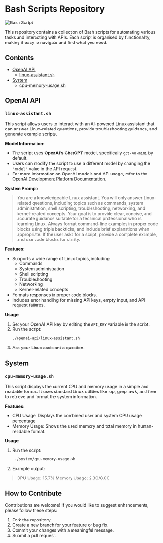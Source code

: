 # Bash Scripts Repository

![Bash Script](https://img.shields.io/badge/bash_script-%23121011.svg?style=for-the-badge&logo=gnu-bash&logoColor=white)

This repository contains a collection of Bash scripts for automating various tasks and interacting with APIs. Each script is organised by functionality, making it easy to navigate and find what you need.

## Contents

- [OpenAI API](#openai-api)
  - [linux-assistant.sh](#linux-assistant.sh)
- [System](#system)
  - [cpu-memory-usage.sh](#cpu-memory-usage.sh)

## OpenAI API

### **`linux-assistant.sh`**
This script allows users to interact with an AI-powered Linux assistant that can answer Linux-related questions, provide troubleshooting guidance, and generate example scripts.

**Model Information:**
- The script uses **OpenAI’s ChatGPT** model, specifically `gpt-4o-mini` by default.
- Users can modify the script to use a different model by changing the `"model"` value in the API request.
- For more information on OpenAI models and API usage, refer to the [OpenAI Development Platform Documentation](https://platform.openai.com/docs/quickstart).

**System Prompt:**

>You are a knowledgeable Linux assistant. You will only answer Linux-related questions, including topics such as commands, system administration, shell scripting, troubleshooting, networking, and kernel-related concepts. Your goal is to provide clear, concise, and accurate guidance suitable for a technical professional who is learning Linux. Always format command-line examples in proper code blocks using triple backticks, and include brief explanations when appropriate. If the user asks for a script, provide a complete example, and use code blocks for clarity.

**Features:**
- Supports a wide range of Linux topics, including:
  - Commands
  - System administration
  - Shell scripting
  - Troubleshooting
  - Networking
  - Kernel-related concepts
- Formats responses in proper code blocks.
- Includes error handling for missing API keys, empty input, and API request failures.

**Usage:**
1. Set your OpenAI API key by editing the `API_KEY` variable in the script.
2. Run the script:
   ```bash
   ./openai-api/linux-assistant.sh
   ```
3. Ask your Linux assistant a question.

## System

### **`cpu-memory-usage.sh`**
This script displays the current CPU and memory usage in a simple and readable format. It uses standard Linux utilities like top, grep, awk, and free to retrieve and format the system information.

**Features:**

- CPU Usage: Displays the combined user and system CPU usage percentage.
- Memory Usage: Shows the used memory and total memory in human-readable format.

**Usage:**

1. Run the script:
   ```bash
    ./system/cpu-memory-usage.sh
   ```
2. Example output:
> CPU Usage:
15.7%
Memory Usage:
2.3G/8.0G

## How to Contribute

Contributions are welcome! If you would like to suggest enhancements, please follow these steps:

1. Fork the repository.
2. Create a new branch for your feature or bug fix.
3. Commit your changes with a meaningful message.
4. Submit a pull request.